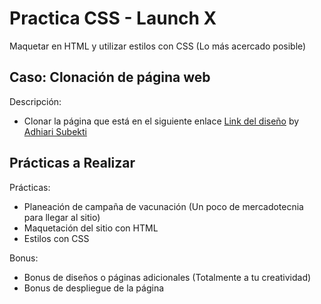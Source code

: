 # Practica CSS - Launch X

Maquetar en HTML y utilizar estilos con CSS (Lo más acercado posible)

## Caso: Clonación de página web
Descripción:
- Clonar la página que está en el siguiente enlace [Link del diseño](https://dribbble.com/shots/16001939-Vaccination-Vaccine-landing-page-website) by [Adhiari Subekti](https://dribbble.com/Adhiari_is)

## Prácticas a Realizar
Prácticas:
- Planeación de campaña de vacunación (Un poco de mercadotecnia para llegar al sitio)
- Maquetación del sitio con HTML
- Estilos con CSS

Bonus:
- Bonus de diseños o páginas adicionales (Totalmente a tu creatividad)
- Bonus de despliegue de la página
